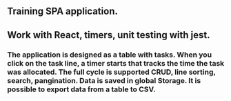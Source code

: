 ## Training SPA application.
## Work with React, timers, unit testing with jest.

### The application is designed as a table with tasks. When you click on the task line, a timer starts that tracks the time the task was allocated. The full cycle is supported CRUD, line sorting, search, pangination. Data is saved in global Storage. It is possible to export data from a table to CSV.
